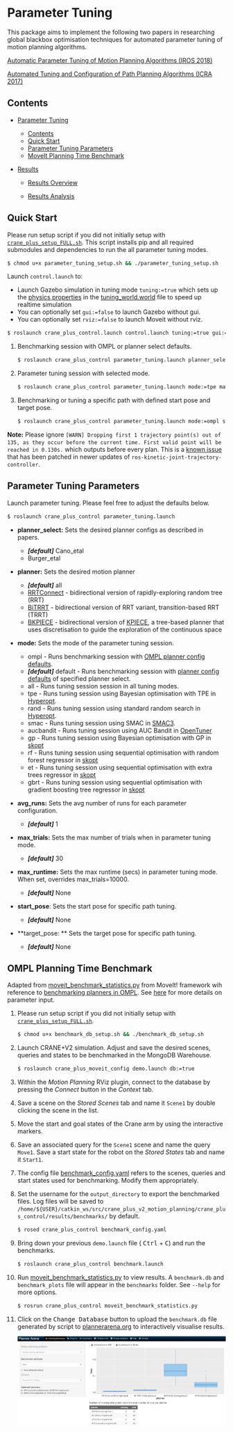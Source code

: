 # Parameter Tuning

This package aims to implement the following two papers in researching global blackbox optimisation techniques for automated parameter tuning of motion planning algorithms. 

[Automatic Parameter Tuning of Motion Planning Algorithms (IROS 2018)](http://homepages.inf.ed.ac.uk/jcanore/pub/2018_iros.pdf) 

[Automated Tuning and Configuration of Path Planning Algorithms (ICRA 2017)](http://www.factory-in-a-day.eu/wp-content/uploads/2017/08/Automated_Tuning_SMAC_ICRA_2017.pdf)

## Contents

- [Parameter Tuning](#parameter-tuning)
  - [Contents](#contents)
  - [Quick Start](#quick-start)
  - [Parameter Tuning Parameters](#parameter-tuning-parameters)
  - [MoveIt Planning Time Benchmark](#moveit-planning-time-benchmark)

- [Results](./results)

  - [Results Overview](./results/results_overview.md)

  - [Results Analysis](./results/results_analysis/result_analysis.ipynb)

    

## Quick Start

Please run setup script if you did not initially setup  with [`crane_plus_setup_FULL.sh`](../crane_plus_setup_FULL.sh). This script installs pip and all required submodules and dependencies to run the all parameter tuning modes.

```bash
$ chmod u+x parameter_tuning_setup.sh && ./parameter_tuning_setup.sh 
```

Launch `control.launch` to:

- Launch Gazebo simulation in tuning mode `tuning:=true` which sets up the [physics properties](http://gazebosim.org/tutorials?tut=modifying_world#PhysicsProperties) in the [tuning_world.world](../crane_plus_simulation/worlds/tuning_world.world) file to speed up realtime simulation
- You can optionally set `gui:=false` to launch Gazebo without gui.
- You can optionally set `rviz:=false` to launch Moveit without rviz.

```bash
$ roslaunch crane_plus_control.launch control.launch tuning:=true gui:=false rviz:=false 
```

1. Benchmarking session with OMPL or planner select defaults.

    ```bash
    $ roslaunch crane_plus_control parameter_tuning.launch planner_select:=Cano_etal mode:=default avg_runs:=5
    ```

2. Parameter tuning session with selected mode.

    ```bash
    $ roslaunch crane_plus_control parameter_tuning.launch mode:=tpe max_runtime:=7200
    ```

3. Benchmarking or tuning a specific path with defined start pose and target pose.

    ```bash
    $ roslaunch crane_plus_control parameter_tuning.launch mode:=ompl start_pose:=backbend target_pose:=low_fwd_reach
    ```

**Note:** Please ignore `[WARN] Dropping first 1 trajectory point(s) out of 135, as they occur before the current time. First valid point will be reached in 0.130s.` which outputs before every plan. This is a [known issue](https://github.com/ros-controls/ros_controllers/pull/366/files/7d2f98db49552cab0af753421955071c3cbae8e4#diff-01202b8fd499de6fd52d7a3f43d26df8) that has been patched in newer updates of `ros-kinetic-joint-trajectory-controller`.



## Parameter Tuning Parameters

Launch parameter tuning. Please feel free to adjust the defaults below.
```bash
$ roslaunch crane_plus_control parameter_tuning.launch
```

- **planner_select:** Sets the desired planner configs as described in papers.

  - ***[default]*** Cano_etal
  - Burger_etal

- **planner:** Sets the desired motion planner

  - ***[default]*** all
  - [RRTConnect](http://ompl.kavrakilab.org/classompl_1_1geometric_1_1RRTConnect.html#aea8a84e73c86ff415931a29be34228f5) - bidirectional version of rapidly-exploring random tree (RRT) 
  - [BiTRRT](http://ompl.kavrakilab.org/classompl_1_1geometric_1_1BiTRRT.html) - bidirectional version of RRT variant,  transition-based RRT (TRRT) 
  - [BKPIECE](http://ompl.kavrakilab.org/classompl_1_1geometric_1_1BKPIECE1.html#gBKPIECE1) - bidirectional version of [KPIECE](http://ompl.kavrakilab.org/classompl_1_1geometric_1_1KPIECE1.html#gKPIECE1), a tree-based planner that uses discretisation to guide the exploration of the continuous space

- **mode:** Sets the mode of the parameter tuning session. 

  - ompl - Runs benchmarking session with [OMPL planner config defaults](../crane_plus_moveit_config/config/ompl_planning.yaml).
  - ***[default]*** default - Runs benchmarking session with [planner config defaults](./config/planner_configs.yaml) of specified planner select.
  - all -  Runs tuning session  session in all tuning modes.
  -  tpe -  Runs tuning session using Bayesian optimisation with TPE in [Hyperopt](http://hyperopt.github.io/hyperopt/).
  - rand -   Runs tuning session using standard random search in [Hyperopt](http://hyperopt.github.io/hyperopt/).
  - smac - Runs tuning session using SMAC in [SMAC3](https://automl.github.io/SMAC3/master/).
  - aucbandit - Runs tuning session using AUC Bandit in [OpenTuner](http://opentuner.org/)
  - gp - Runs tuning session using Bayesian optimisation with GP in [skopt](https://scikit-optimize.github.io/)
  - rf - Runs tuning session using sequential optimisation with random forest regressor in [skopt](https://scikit-optimize.github.io/)
  - et - Runs tuning session using sequential optimisation with extra trees regressor in [skopt](https://scikit-optimize.github.io/)
  - gbrt - Runs tuning session using sequential optimisation with gradient boosting tree regressor in [skopt](https://scikit-optimize.github.io/)

- **avg_runs:** Sets the avg number of runs for each parameter configuration. 

  - ***[default]*** 1

- **max_trials:** Sets the max number of trials when in parameter tuning mode.

  - ***[default]*** 30

- **max_runtime:** Sets the max runtime (secs) in parameter tuning mode. When set, overrides max_trials=10000.

  - ***[default]*** None

- **start_pose**: Sets the start pose for specific path tuning.

  - ***[default]*** None

- **target_pose: **  Sets the target pose for specific path tuning.

  - ***[default]*** None 

    

## OMPL Planning Time Benchmark

Adapted from [moveit_benchmark_statistics.py](https://github.com/ros-planning/moveit/blob/melodic-devel/moveit_ros/benchmarks/scripts/moveit_benchmark_statistics.py) from MoveIt! framework wih reference to [benchmarking planners in OMPL](http://ompl.kavrakilab.org/benchmark.html). See [here](http://docs.ros.org/kinetic/api/moveit_tutorials/html/doc/benchmarking/benchmarking_tutorial.html) for more details on parameter input.

1. Please run setup script if you did not initially setup  with [`crane_plus_setup_FULL.sh`](../crane_plus_setup_FULL.sh).

    ```bash
    $ chmod u+x benchmark_db_setup.sh && ./benchmark_db_setup.sh 
    ```

2. Launch CRANE+V2 simulation. Adjust and save the desired scenes, queries and states to be benchmarked in the MongoDB Warehouse.

    ```bash 
    $ roslaunch crane_plus_moveit_config demo.launch db:=true
    ```

3. Within the *Motion Planning* RViz plugin, connect to the database by pressing the *Connect* button in the *Context* tab.

4. Save a scene on the *Stored Scenes* tab and name it `Scene1` by double clicking the scene in the list.

5. Move the start and goal states of the Crane arm by using the interactive markers.

6. Save an associated query for the `Scene1` scene and name the query `Move1`. Save a start state for the robot on the *Stored States* tab and name it `Start1`. 

7. The config file [benchmark_config.yaml](./config/benchmark_config.yaml) refers to the scenes, queries and start states used for benchmarking. Modify them appropriately.

8. Set the username for the `output_directory` to export the benchmarked files. Log files will be saved to `/home/${USER}/catkin_ws/src/crane_plus_v2_motion_planning/crane_plus_control/results/benchmarks/` by default. 

    ```bash
    $ rosed crane_plus_control benchmark_config.yaml
    ```

9. Bring down your previous `demo.launch` file ( <kbd>Ctrl</kbd> + <kbd>C</kbd>) and run the benchmarks. 

    ```bash
    $ roslaunch crane_plus_control benchmark.launch 
    ```

10. Run [moveit_benchmark_statistics.py](./scripts/moveit_benchmark_statistics.py)  to view results. A `benchmark.db`  and `benchmark_plots` file will appear in the `benchmarks` folder. See `--help` for more options.

    ```bash
    $ rosrun crane_plus_control moveit_benchmark_statistics.py 
    ```

11. Click on the <kbd>Change Database</kbd> button to upload the `benchmark.db` file generated by script to [plannerarena.org](http://plannerarena.org/) to interactively visualise results. 

       ![](imgs/plannerarena.png)
